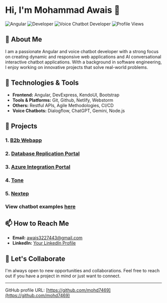 # Hi, I'm Mohammad Awais 👋

![Angular](https://img.shields.io/badge/Angular-v18-red)
![Developer](https://img.shields.io/badge/Developer-Angular-blue)
![Voice Chatbot Developer](https://img.shields.io/badge/Voice%20Chatbot%20Developer-green)
![Profile Views](https://komarev.com/ghpvc/?username=your-username&color=brightgreen)

## 🚀 About Me

I am a passionate Angular and voice chatbot developer with a strong focus on creating dynamic and responsive web applications and AI conversational interactive chatbot applications. With a background in software engineering, I enjoy working on innovative projects that solve real-world problems.

## 🔧 Technologies & Tools

- **Frontend:** Angular, DevExpress, KendoUI, Bootstrap
- **Tools & Platforms:** Git, Github, Netlify, Webstorm
- **Others:** Restful APIs, Agile Methodologies, CI/CD
- **Voice Chatbots:** Dialogflow, ChatGPT, Gemini, Node.js

## 📝 Projects

### 1. [B2b Webapp](https://www.upwork.com/freelancers/~01a416a5e17daab2b5?p=1795772385609863168)
### 2. [Database Replication Portal](https://www.upwork.com/freelancers/~01a416a5e17daab2b5?p=1795769995342548992)
### 3. [Azure Integration Portal](https://www.upwork.com/freelancers/~01a416a5e17daab2b5?p=1795767563821686784)
### 4. [Tone](https://www.upwork.com/freelancers/~01a416a5e17daab2b5?p=1168494294115094528)
### 5. [Nextep](https://www.upwork.com/freelancers/~01a416a5e17daab2b5?p=1168497697491316736)

### View chatbot examples [here](http://sites.google.com/view/awais786327)

## 📫 How to Reach Me

- **Email:** [awais3227443@gmail.com](mailto:awais3227443@gmail.com)
- **LinkedIn:** [Your LinkedIn Profile](https://linkedin.com/in/your-profile)

## 🤝 Let's Collaborate

I'm always open to new opportunities and collaborations. Feel free to reach out if you have a project in mind or just want to connect.

---

GitHub profile URL: [https://github.com/mohd7469](https://github.com/mohd7469)
